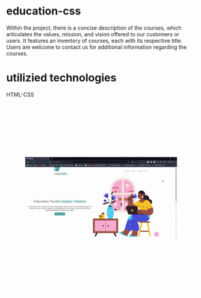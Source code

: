 # education-css
Within the project, there is a concise description of the courses, which articulates the values, mission, and vision offered to our customers or users. It features an inventory of courses, each with its respective title. Users are welcome to contact us for additional information regarding the courses.

# utilizied technologies
HTML-CSS


<img src="/images/edu.gif"  />
